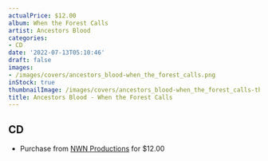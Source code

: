 ```yaml
---
actualPrice: $12.00
album: When the Forest Calls
artist: Ancestors Blood
categories:
- CD
date: '2022-07-13T05:10:46'
draft: false
images:
- /images/covers/ancestors_blood-when_the_forest_calls.png
inStock: true
thumbnailImage: /images/covers/ancestors_blood-when_the_forest_calls-thumb.png
title: Ancestors Blood - When the Forest Calls
---
```


## CD
* Purchase from [NWN Productions](http://shop.nwnprod.com/index.php?route=product/product&path=93&product_id=25313&sort=pd.name&order=ASC) for $12.00
